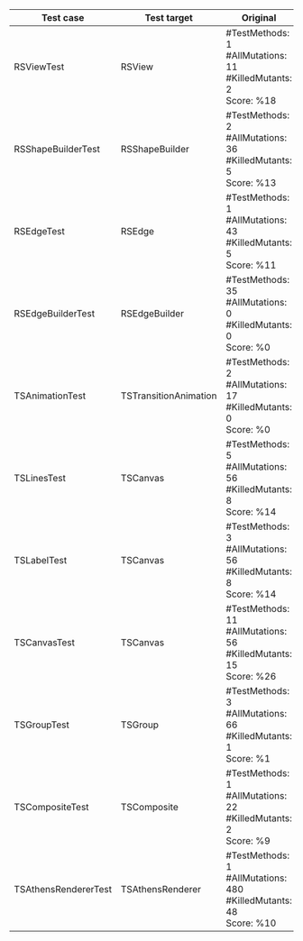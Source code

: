 
| Test case | Test target | Original | Amp | AmpMin | AmpMinAdd |
| --- | --- | -------- | ----------- | -------- | ----------- |
| RSViewTest | RSView | #TestMethods: 1<br>#AllMutations: 11<br>#KilledMutants: 2<br>Score: %18 | #TestMethods: 1<br>#AllMutations: 11<br>#KilledMutants: 6<br>Score: %54 | #TestMethods: 1<br>#AllMutations: 11<br>#KilledMutants: 6<br>Score: %54 | #TestMethods: 2<br>#AllMutations: 11<br>#KilledMutants: 7<br>Score: %63 |
| RSShapeBuilderTest | RSShapeBuilder | #TestMethods: 2<br>#AllMutations: 36<br>#KilledMutants: 5<br>Score: %13 | #TestMethods: 2<br>#AllMutations: 36<br>#KilledMutants: 36<br>Score: %100 | #TestMethods: 2<br>#AllMutations: 36<br>#KilledMutants: 36<br>Score: %100 | #TestMethods: 4<br>#AllMutations: 36<br>#KilledMutants: 36<br>Score: %100 | 
| RSEdgeTest | RSEdge | #TestMethods: 1<br>#AllMutations: 43<br>#KilledMutants: 5<br>Score: %11 | #TestMethods: 1<br>#AllMutations: 43<br>#KilledMutants: 11<br>Score: %25 | #TestMethods: 1<br>#AllMutations: 43<br>#KilledMutants: 11<br>Score: %25 | #TestMethods: 2<br>#AllMutations: 43<br>#KilledMutants: 11<br>Score: %25 | 
| RSEdgeBuilderTest | RSEdgeBuilder | #TestMethods: 35<br>#AllMutations: 0<br>#KilledMutants: 0<br>Score: %0 | #TestMethods: 35<br>#AllMutations: 117<br>#KilledMutants: 73<br>Score: %62 | #TestMethods: 10<br>#AllMutations: 117<br>#KilledMutants: 73<br>Score: %62 | #TestMethods: 45<br>#AllMutations: 0<br>#KilledMutants: 0<br>Score: %0 | 
| TSAnimationTest | TSTransitionAnimation | #TestMethods: 2<br>#AllMutations: 17<br>#KilledMutants: 0<br>Score: %0 | #TestMethods: 2<br>#AllMutations: 17<br>#KilledMutants: 5<br>Score: %29 | #TestMethods: 1<br>#AllMutations: 17<br>#KilledMutants: 5<br>Score: %29 | #TestMethods: 3<br>#AllMutations: 17<br>#KilledMutants: 5<br>Score: %29 | 
| TSLinesTest | TSCanvas | #TestMethods: 5<br>#AllMutations: 56<br>#KilledMutants: 8<br>Score: %14 | #TestMethods: 5<br>#AllMutations: 56<br>#KilledMutants: 18<br>Score: %32 | #TestMethods: 1<br>#AllMutations: 56<br>#KilledMutants: 18<br>Score: %32 | #TestMethods: 6<br>#AllMutations: 56<br>#KilledMutants: 18<br>Score: %32 | 
| TSLabelTest | TSCanvas | #TestMethods: 3<br>#AllMutations: 56<br>#KilledMutants: 8<br>Score: %14 | #TestMethods: 3<br>#AllMutations: 56<br>#KilledMutants: 18<br>Score: %32 | #TestMethods: 1<br>#AllMutations: 56<br>#KilledMutants: 18<br>Score: %32 | #TestMethods: 4<br>#AllMutations: 56<br>#KilledMutants: 18<br>Score: %32 | 
| TSCanvasTest | TSCanvas | #TestMethods: 11<br>#AllMutations: 56<br>#KilledMutants: 15<br>Score: %26 | #TestMethods: 11<br>#AllMutations: 56<br>#KilledMutants: 20<br>Score: %35 | #TestMethods: 4<br>#AllMutations: 56<br>#KilledMutants: 20<br>Score: %35 | #TestMethods: 15<br>#AllMutations: 56<br>#KilledMutants: 21<br>Score: %37 | 
| TSGroupTest | TSGroup | #TestMethods: 3<br>#AllMutations: 66<br>#KilledMutants: 1<br>Score: %1 | #TestMethods: 3<br>#AllMutations: 66<br>#KilledMutants: 2<br>Score: %3 | #TestMethods: 1<br>#AllMutations: 66<br>#KilledMutants: 1<br>Score: %1 | #TestMethods: 4<br>#AllMutations: 66<br>#KilledMutants: 2<br>Score: %3 | 
| TSCompositeTest | TSComposite | #TestMethods: 1<br>#AllMutations: 22<br>#KilledMutants: 2<br>Score: %9 | #TestMethods: 1<br>#AllMutations: 22<br>#KilledMutants: 2<br>Score: %9 | #TestMethods: 1<br>#AllMutations: 22<br>#KilledMutants: 2<br>Score: %9 | #TestMethods: 2<br>#AllMutations: 22<br>#KilledMutants: 2<br>Score: %9 | 
| TSAthensRendererTest | TSAthensRenderer | #TestMethods: 1<br>#AllMutations: 480<br>#KilledMutants: 48<br>Score: %10 | #TestMethods: 1<br>#AllMutations: 480<br>#KilledMutants: 1<br>Score: %0 | #TestMethods: 1<br>#AllMutations: 480<br>#KilledMutants: 1<br>Score: %0 | #TestMethods: 2<br>#AllMutations: 480<br>#KilledMutants: 49<br>Score: %10 | 

